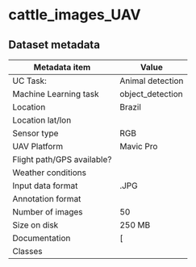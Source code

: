 # cattle_images_UAV

## Dataset metadata
| Metadata item | Value |
| ---- | ---- | 
| UC Task: | Animal detection |
| Machine Learning task | object_detection |
| Location | Brazil |
| Location lat/lon | | 
| Sensor  type | RGB | 
| UAV Platform | Mavic Pro | 
| Flight path/GPS available? | |
| Weather conditions |  | 
| Input data format | .JPG | 
| Annotation format | |
| Number of images | 50 | 
| Size on disk | 250 MB |
| Documentation | [ |
| Classes | | 
